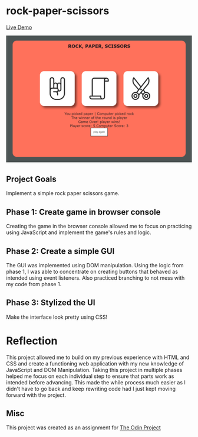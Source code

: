 # rock-paper-scissors

[Live Demo](https://mrespicio.github.io/rock-paper-scissors/)

![image rock paper scissors game](preview/preview.png)

## Project Goals
Implement a simple rock paper scissors game.

## Phase 1: Create game in browser console
Creating the game in the browser console allowed me to focus on practicing using JavaScript and implement the game's rules and logic.


## Phase 2: Create a simple GUI
The GUI was implemented using DOM manipulation. Using the logic from phase 1, I was able to concentrate on creating buttons that behaved as intended using event listeners. Also practiced branching to not mess with my code from phase 1.

## Phase 3: Stylized the UI
Make the interface look pretty using CSS!

# Reflection
This project allowed me to build on my previous experience with HTML and CSS and create a functioning web application with my new knowledge of JavaScript and DOM Manipulation. Taking this project in multiple phases helped me focus on each individual step to ensure that parts work as intended before advancing. This made the while process much easier as I didn't have to go back and keep rewriting code had I just kept moving forward with the project.

## Misc
This project was created as an assignment for [The Odin Project](https://www.theodinproject.com/lessons/foundations-rock-paper-scissors)
